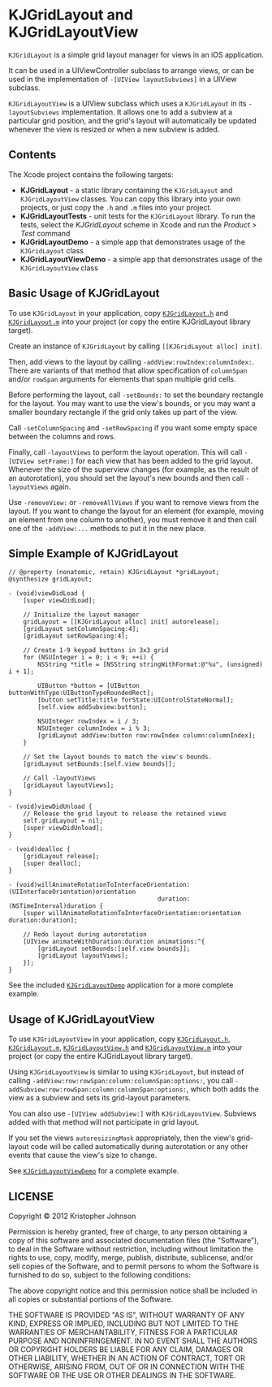 # KJGridLayout and KJGridLayoutView

`KJGridLayout` is a simple grid layout manager for views in an iOS application.

It can be used in a UIViewController subclass to arrange views, or can be used in the implementation of `-[UIView layoutSubviews]` in a UIView subclass.

`KJGridLayoutView` is a UIView subclass which uses a `KJGridLayout` in its `-layoutSubviews` implementation. It allows one to add a subview at a particular grid position, and the grid's layout will automatically be updated whenever the view is resized or when a new subview is added.

## Contents

The Xcode project contains the following targets:

- **KJGridLayout** - a static library containing the `KJGridLayout` and `KJGridLayoutView` classes. You can copy this library into your own projects, or just copy the `.h` and `.m` files into your project.
- **KJGridLayoutTests** - unit tests for the `KJGridLayout` library. To run the tests, select the *KJGridLayout* scheme in Xcode and run the *Product > Test* command
- **KJGridLayoutDemo** - a simple app that demonstrates usage of the `KJGridLayout` class
- **KJGridLayoutViewDemo** - a simple app that demonstrates usage of the `KJGridLayoutView` class

## Basic Usage of KJGridLayout

To use `KJGridLayout` in your application, copy [`KJGridLayout.h`](http://github.com/kristopherjohnson/KJGridLayout/blob/master/KJGridLayout/KJGridLayout.h) and [`KJGridLayout.m`](http://github.com/kristopherjohnson/KJGridLayout/blob/master/KJGridLayout/KJGridLayout.m) into your project (or copy the entire KJGridLayout library target).

Create an instance of `KJGridLayout` by calling `[[KJGridLayout alloc] init]`.

Then, add views to the layout by calling `-addView:rowIndex:columnIndex:`.  There are variants of that method that allow specification of `columnSpan` and/or `rowSpan` arguments for elements that span multiple grid cells.

Before performing the layout, call `-setBounds:` to set the boundary rectangle for the layout.  You may want to use the view's bounds, or you may want a smaller boundary rectangle if the grid only takes up part of the view.

Call `-setColumnSpacing` and `-setRowSpacing` if you want some empty space between the columns and rows.

Finally, call `-layoutViews` to perform the layout operation.  This will call `-[UIView setFrame:]` for each view that has been added to the grid layout.  Whenever the size of the superview changes (for example, as the result of an autorotation), you should set the layout's new bounds and then call `-layoutViews` again.

Use `-removeView:` or `-removeAllViews` if you want to remove views from the layout.  If you want to change the layout for an element (for example, moving an element from one column to another), you must remove it and then call one of the `-addView:...` methods to put it in the new place.

## Simple Example of KJGridLayout

    // @property (nonatomic, retain) KJGridLayout *gridLayout;
    @synthesize gridLayout;
    
    - (void)viewDidLoad {
        [super viewDidLoad];
    
        // Initialize the layout manager
        gridLayout = [[KJGridLayout alloc] init] autorelease];
        [gridLayout setColumnSpacing:4];
        [gridLayout setRowSpacing:4];
    
        // Create 1-9 keypad buttons in 3x3 grid
        for (NSUInteger i = 0; i < 9; ++i) {
            NSString *title = [NSString stringWithFormat:@"%u", (unsigned) i + 1];
            
            UIButton *button = [UIButton buttonWithType:UIButtonTypeRoundedRect];
            [button setTitle:title forState:UIControlStateNormal];
            [self.view addSubview:button];

            NSUInteger rowIndex = i / 3;
            NSUInteger columnIndex = i % 3;
            [gridLayout addView:button row:rowIndex column:columnIndex];
        }

        // Set the layout bounds to match the view's bounds.
        [gridLayout setBounds:[self.view bounds]];
    
        // Call -layoutViews
        [gridLayout layoutViews];
    }

    - (void)viewDidUnload {
        // Release the grid layout to release the retained views
        self.gridLayout = nil;
        [super viewDidUnload];
    }
    
    - (void)dealloc {
        [gridLayout release];
        [super dealloc];
    }
    
    - (void)willAnimateRotationToInterfaceOrientation:(UIInterfaceOrientation)orientation
                                             duration:(NSTimeInterval)duration {
        [super willAnimateRotationToInterfaceOrientation:orientation duration:duration];
        
        // Redo layout during autorotation
        [UIView animateWithDuration:duration animations:^{
            [gridLayout setBounds:[self.view bounds]];
            [gridLayout layoutViews];        
        }];    
    }

See the included [`KJGridLayoutDemo`](http://github.com/kristopherjohnson/KJGridLayout/blob/master/KJGridLayoutDemo/KJViewController.m) application for a more complete example.

## Usage of KJGridLayoutView

To use `KJGridLayoutView` in your application, copy [`KJGridLayout.h`](http://github.com/kristopherjohnson/KJGridLayout/blob/master/KJGridLayout/KJGridLayout.h), [`KJGridLayout.m`](http://github.com/kristopherjohnson/KJGridLayout/blob/master/KJGridLayout/KJGridLayout.m), [`KJGridLayoutView.h`](http://github.com/kristopherjohnson/KJGridLayout/blob/master/KJGridLayout/KJGridLayoutView.h) and [`KJGridLayoutView.m`](http://github.com/kristopherjohnson/KJGridLayout/blob/master/KJGridLayout/KJGridLayoutView.m) into your project (or copy the entire KJGridLayout library target).

Using `KJGridLayoutView` is similar to using `KJGridLayout`, but instead of calling `-addView:row:rowSpan:column:columnSpan:options:`, you call `-addSubview:row:rowSpan:column:columnSpan:options:`, which both adds the view as a subview and sets its grid-layout parameters.

You can also use `-[UIView addSubview:]` with `KJGridLayoutView`. Subviews added with that method will not participate in grid layout.

If you set the views `autoresizingMask` appropriately, then the view's grid-layout code will be called automatically during autorotation or any other events that cause the view's size to change.

See [`KJGridLayoutViewDemo`](http://github.com/kristopherjohnson/KJGridLayout/blob/master/KJGridLayoutViewDemo/KJViewController.m) for a complete example.

## LICENSE

Copyright &copy; 2012 Kristopher Johnson
 
Permission is hereby granted, free of charge, to any person obtaining a copy
of this software and associated documentation files (the "Software"), to deal
in the Software without restriction, including without limitation the rights
to use, copy, modify, merge, publish, distribute, sublicense, and/or sell
copies of the Software, and to permit persons to whom the Software is
furnished to do so, subject to the following conditions:

The above copyright notice and this permission notice shall be included in
all copies or substantial portions of the Software.

THE SOFTWARE IS PROVIDED "AS IS", WITHOUT WARRANTY OF ANY KIND, EXPRESS OR
IMPLIED, INCLUDING BUT NOT LIMITED TO THE WARRANTIES OF MERCHANTABILITY,
FITNESS FOR A PARTICULAR PURPOSE AND NONINFRINGEMENT. IN NO EVENT SHALL THE
AUTHORS OR COPYRIGHT HOLDERS BE LIABLE FOR ANY CLAIM, DAMAGES OR OTHER
LIABILITY, WHETHER IN AN ACTION OF CONTRACT, TORT OR OTHERWISE, ARISING FROM,
OUT OF OR IN CONNECTION WITH THE SOFTWARE OR THE USE OR OTHER DEALINGS IN
THE SOFTWARE.
